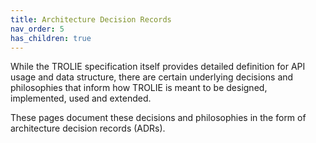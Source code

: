 ```yaml
---
title: Architecture Decision Records
nav_order: 5
has_children: true
---
```


While the TROLIE specification itself provides detailed definition for API usage and data structure, there are certain underlying decisions and philosophies that inform how TROLIE is meant to be designed, implemented, used and extended.  

These pages document these decisions and philosophies in the form of architecture decision records (ADRs).  
